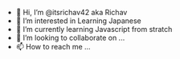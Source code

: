 - 👋 Hi, I’m @itsrichav42 aka Richav
- 👀 I’m interested in Learning Japanese
- 🌱 I’m currently learning Javascript from stratch
- 💞️ I’m looking to collaborate on ...
- 📫 How to reach me ...

